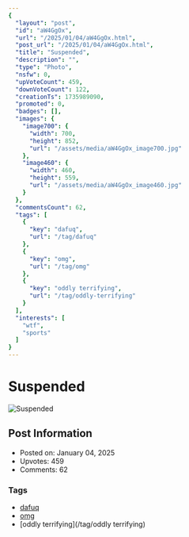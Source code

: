 ```yaml
---
{
  "layout": "post",
  "id": "aW4GgOx",
  "url": "/2025/01/04/aW4GgOx.html",
  "post_url": "/2025/01/04/aW4GgOx.html",
  "title": "Suspended",
  "description": "",
  "type": "Photo",
  "nsfw": 0,
  "upVoteCount": 459,
  "downVoteCount": 122,
  "creationTs": 1735989090,
  "promoted": 0,
  "badges": [],
  "images": {
    "image700": {
      "width": 700,
      "height": 852,
      "url": "/assets/media/aW4GgOx_image700.jpg"
    },
    "image460": {
      "width": 460,
      "height": 559,
      "url": "/assets/media/aW4GgOx_image460.jpg"
    }
  },
  "commentsCount": 62,
  "tags": [
    {
      "key": "dafuq",
      "url": "/tag/dafuq"
    },
    {
      "key": "omg",
      "url": "/tag/omg"
    },
    {
      "key": "oddly terrifying",
      "url": "/tag/oddly-terrifying"
    }
  ],
  "interests": [
    "wtf",
    "sports"
  ]
}
---
```


# Suspended

![Suspended](/assets/media/aW4GgOx_image700.jpg)

## Post Information

- Posted on: January 04, 2025
- Upvotes: 459
- Comments: 62

### Tags

- [dafuq](/tag/dafuq)
- [omg](/tag/omg)
- [oddly terrifying](/tag/oddly terrifying)

